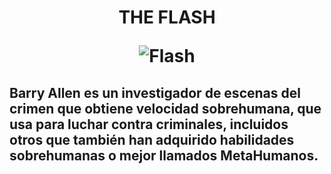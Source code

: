 <h1> <center> THE FLASH

![Flash](https://es.web.img2.acsta.net/pictures/17/09/29/21/15/4233147.jpg)

</center>
<h2>

Barry Allen es un investigador de escenas del crimen que obtiene velocidad sobrehumana, que usa para luchar contra criminales, incluidos otros que también han adquirido habilidades sobrehumanas o mejor llamados MetaHumanos.